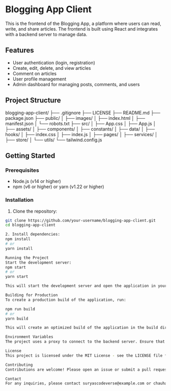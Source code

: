 # Blogging App Client

This is the frontend of the Blogging App, a platform where users can read, write, and share articles. The frontend is built using React and integrates with a backend server to manage data.

## Features

- User authentication (login, registration)
- Create, edit, delete, and view articles
- Comment on articles
- User profile management
- Admin dashboard for managing posts, comments, and users

## Project Structure
blogging-app-client/ ├── .gitignore ├── LICENSE ├── README.md ├── package.json ├── public/ │ ├── images/ │ ├── index.html │ ├── manifest.json │ └── robots.txt ├── src/ │ ├── App.css │ ├── App.js │ ├── assets/ │ ├── components/ │ ├── constants/ │ ├── data/ │ ├── hooks/ │ ├── index.css │ ├── index.js │ ├── pages/ │ ├── services/ │ ├── store/ │ └── utils/ └── tailwind.config.js


## Getting Started

### Prerequisites

- Node.js (v14 or higher)
- npm (v6 or higher) or yarn (v1.22 or higher)

### Installation

1. Clone the repository:

```sh
git clone https://github.com/your-username/blogging-app-client.git
cd blogging-app-client

2. Install dependencies:
npm install
# or
yarn install

Running the Project
Start the development server:
npm start
# or
yarn start

This will start the development server and open the application in your default web browser.

Building for Production
To create a production build of the application, run:

npm run build
# or
yarn build

This will create an optimized build of the application in the build directory.

Environment Variables
The project uses a proxy to connect to the backend server. Ensure that the backend server is running on http://localhost:5000 or update the proxy field in package.json if the backend server is running on a different URL.

License
This project is licensed under the MIT License - see the LICENSE file for details.

Contributing
Contributions are welcome! Please open an issue or submit a pull request for any changes.

Contact
For any inquiries, please contact suryascodeverse@example.com or chauhanaman1912@gmail.com
